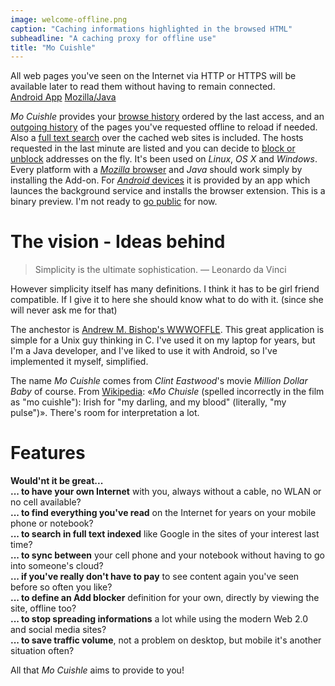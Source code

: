 ```yaml
---
image: welcome-offline.png
caption: "Caching informations highlighted in the browsed HTML"
subheadline: "A caching proxy for offline use"
title: "Mo Cuishle"
---
```


All web pages you've seen on the Internet via HTTP or HTTPS will be available 
later to read them without having to remain connected.<br><a 
class="button info" href="http://ganskef.github.io/MoCuishle/android-install/">Android App</a>&nbsp;<a class="button info" 
href="http://ganskef.github.io/MoCuishle/mozilla-install">Mozilla/Java</a>&nbsp;&nbsp;
<!--more-->

*Mo Cuishle* provides your 
[browse history](http://ganskef.github.io/MoCuishle/browse-history/) ordered by the last access, and an 
[outgoing history](http://ganskef.github.io/MoCuishle/outgoing-history/) of the pages you've requested offline to 
reload if needed. Also a [full text search](http://ganskef.github.io/MoCuishle/full-text-search/) over the cached 
web sites is included. The hosts requested in the last minute are listed and you 
can decide to [block or unblock](http://ganskef.github.io/MoCuishle/block-unblock/) addresses on the fly. It's 
been used on *Linux*, *OS X* and *Windows*. Every platform with a [*Mozilla* 
browser](http://ganskef.github.io/MoCuishle/mozilla-install/) and *Java* should work simply by installing the 
Add-on. For [*Android* devices](http://ganskef.github.io/MoCuishle/android-install/) it is provided by an app 
which launces the background service and installs the browser extension. This 
is a binary preview. I'm not ready to [go public](http://ganskef.github.io/MoCuishle/license/) for now.

# The vision - Ideas behind

> Simplicity is the ultimate sophistication. — Leonardo da Vinci

However simplicity itself has many definitions. I think it has to be girl friend 
compatible. If I give it to here she should know what to do with it. (since she 
will never ask me for that)

The anchestor is 
[Andrew M. Bishop's WWWOFFLE](http://www.gedanken.org.uk/software/wwwoffle/). 
This great application is simple for a Unix guy thinking in C. I've used it on 
my laptop for years, but I'm a Java developer, and I've liked to use it with 
Android, so I've implemented it myself, simplified. 

The name *Mo Cuishle* comes from *Clint Eastwood*'s movie *Million Dollar Baby* 
of course. From [Wikipedia](http://en.wikipedia.org/wiki/Million_Dollar_Baby): 
&#171;*Mo Chuisle* (spelled incorrectly in the film as "mo cuishle"): Irish for 
"my darling, and my blood" (literally, "my pulse")&#187;. There's room for 
interpretation a lot. 

# Features

**Would'nt it be great...**<br/>
**... to have your own Internet** with you, always without a cable, no WLAN or no cell available?<br/>
**... to find everything you've read** on the Internet for years on your mobile phone or notebook?<br/>
**... to search in full text indexed** like Google in the sites of your interest last time?<br/>
**... to sync between** your cell phone and your notebook without having to go into someone's cloud?<br/>
**... if you've really don't have to pay** to see content again you've seen before so often you like?<br/>
**... to define an Add blocker** definition for your own, directly by viewing the site, offline too?<br/>
**... to stop spreading informations** a lot while using the modern Web 2.0 and social media sites?<br/>
**... to save traffic volume**, not a problem on desktop, but mobile it's another situation often?<br/>

All that *Mo Cuishle* aims to provide to you!
